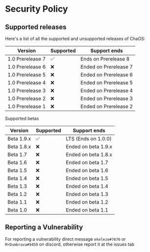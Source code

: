 # Security Policy

## Supported releases

Here's a list of all the supported and unsupported releases of ChaOS:

| Version  | Supported              | Support ends |
| -------- | ---------------------- | ------------ |
| 1.0 Prerelease 7 | :white_check_mark: | Ends on Prerelease 8
| 1.0 Prerelease 6 | :x:                | Ended on Prerelease 7
| 1.0 Prerelease 5 | :x:                | Ended on Prerelease 6
| 1.0 Prerelease 4 | :x:                | Ended on Prerelease 5
| 1.0 Prerelease 3 | :x:                | Ended on Prerelease 4
| 1.0 Prerelease 2 | :x:                | Ended on Prerelease 3
| 1.0 Prerelease 1 | :x:                | Ended on Prerelease 2

Supported betas

| Version  | Supported              | Support ends |
| -------- | ---------------------- | ------------ |
| Beta 1.9.x   | :white_check_mark: | LTS (Ends on 1.0.0)
| Beta 1.8.x   | :x:                | Ended on beta 1.9.x
| Beta 1.7     | :x:                | Ended on beta 1.8.x
| Beta 1.6     | :x:                | Ended on beta 1.7
| Beta 1.5     | :x:                | Ended on beta 1.6
| Beta 1.4     | :x:                | Ended on beta 1.5
| Beta 1.3     | :x:                | Ended on beta 1.4
| Beta 1.2     | :x:                | Ended on beta 1.3
| Beta 1.1     | :x:                | Ended on beta 1.2
| Beta 1.0     | :x:                | Ended on beta 1.1

## Reporting a Vulnerability

For reporting a vulnerability direct message ``ekeleze#7676`` or ``MrDumbrava#9459`` on discord, otherwise report it at the issues tab
